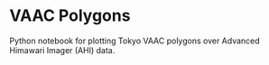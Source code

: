 # VAAC Polygons
Python notebook for plotting Tokyo VAAC polygons over Advanced Himawari Imager (AHI) data.
